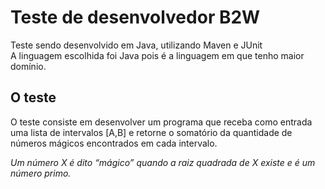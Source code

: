 # Teste de desenvolvedor B2W
Teste sendo desenvolvido em Java, utilizando Maven e JUnit  
A linguagem escolhida foi Java pois é a linguagem em que tenho maior domínio.

## O teste
O teste consiste em desenvolver um programa que receba como entrada uma lista de intervalos [A,B] e retorne o somatório
da quantidade de números mágicos encontrados em cada intervalo.

*Um número X é dito “mágico” quando a raiz quadrada de X existe e é um número primo.*

